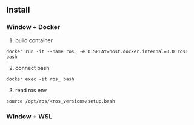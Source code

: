 ## Install

### Window + Docker
1. build container
```
docker run -it --name ros_ -e DISPLAY=host.docker.internal=0.0 ros1 bash
```
2. connect bash
```
docker exec -it ros_ bash
```
3. read ros env
```
source /opt/ros/<ros_version>/setup.bash
```

### Window + WSL


